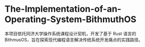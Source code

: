 # The-Implementation-of-an-Operating-System-BithmuthOS
本项目依托同济大学操作系统课程设计契机，开发了基于 Rust 语言的 BithmusOS，旨在探索现代编程语言解决传统系统开发痛点的实践路径。
